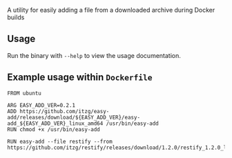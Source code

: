 A utility for easily adding a file from a downloaded archive during Docker builds

## Usage

Run the binary with `--help` to view the usage documentation.

## Example usage within `Dockerfile`

```
FROM ubuntu

ARG EASY_ADD_VER=0.2.1
ADD https://github.com/itzg/easy-add/releases/download/${EASY_ADD_VER}/easy-add_${EASY_ADD_VER}_linux_amd64 /usr/bin/easy-add
RUN chmod +x /usr/bin/easy-add

RUN easy-add --file restify --from https://github.com/itzg/restify/releases/download/1.2.0/restify_1.2.0_linux_amd64.tar.gz
```